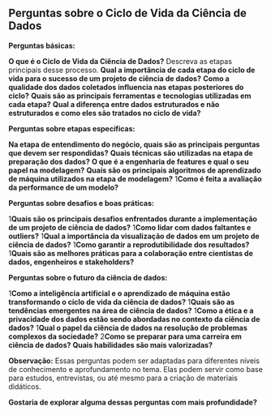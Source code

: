 ## Perguntas sobre o Ciclo de Vida da Ciência de Dados

**Perguntas básicas:**

**O que é o Ciclo de Vida da Ciência de Dados?** Descreva as etapas principais desse processo.
**Qual a importância de cada etapa do ciclo de vida para o sucesso de um projeto de ciência de dados?**
**Como a qualidade dos dados coletados influencia nas etapas posteriores do ciclo?**
**Quais são as principais ferramentas e tecnologias utilizadas em cada etapa?**
**Qual a diferença entre dados estruturados e não estruturados e como eles são tratados no ciclo de vida?**

**Perguntas sobre etapas específicas:**

**Na etapa de entendimento do negócio, quais são as principais perguntas que devem ser respondidas?**
**Quais técnicas são utilizadas na etapa de preparação dos dados?**
**O que é a engenharia de features e qual o seu papel na modelagem?**
**Quais são os principais algoritmos de aprendizado de máquina utilizados na etapa de modelagem?**
1**Como é feita a avaliação da performance de um modelo?**

**Perguntas sobre desafios e boas práticas:**

1**Quais são os principais desafios enfrentados durante a implementação de um projeto de ciência de dados?**
1**Como lidar com dados faltantes e outliers?**
1**Qual a importância da visualização de dados em um projeto de ciência de dados?**
1**Como garantir a reprodutibilidade dos resultados?**
1**Quais são as melhores práticas para a colaboração entre cientistas de dados, engenheiros e stakeholders?**

**Perguntas sobre o futuro da ciência de dados:**

1**Como a inteligência artificial e o aprendizado de máquina estão transformando o ciclo de vida da ciência de dados?**
1**Quais são as tendências emergentes na área de ciência de dados?**
1**Como a ética e a privacidade dos dados estão sendo abordadas no contexto da ciência de dados?**
1**Qual o papel da ciência de dados na resolução de problemas complexos da sociedade?**
2**Como se preparar para uma carreira em ciência de dados? Quais habilidades são mais valorizadas?**

**Observação:** Essas perguntas podem ser adaptadas para diferentes níveis de conhecimento e aprofundamento no tema. Elas podem servir como base para estudos, entrevistas, ou até mesmo para a criação de materiais didáticos.

**Gostaria de explorar alguma dessas perguntas com mais profundidade?** 
